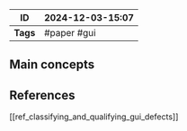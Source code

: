 
| ID       | 2024-12-03-15:07 |
| -------- | ---------------- |
| **Tags** | #paper #gui      |
## Main concepts



## References
[[ref_classifying_and_qualifying_gui_defects]]